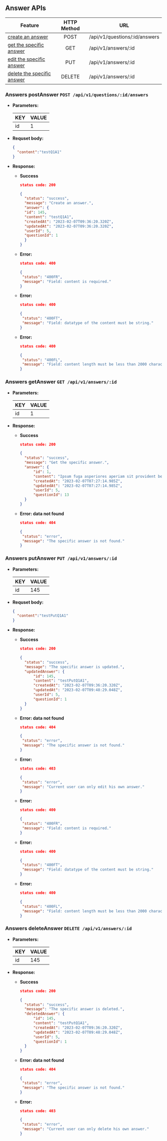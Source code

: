 ## Answer APIs
| Feature                    | HTTP Method | URL                           |
| -------------------------- | :---------: | ----------------------------- |
| [create an answer](#answers-postanswer-post-apiv1questionsidanswers)           |    POST     | /api/v1/questions/:id/answers |
| [get the specific answer](#answers-getanswer-get-apiv1answersid)    |     GET     | /api/v1/answers/:id           |
| [edit the specific answer](#answers-putanswer-put-apiv1answersid)   |     PUT     | /api/v1/answers/:id           |
| [delete the specific answer](#answers-deleteanswer-delete-apiv1answersid) |   DELETE    | /api/v1/answers/:id           |


### Answers postAnswer `POST /api/v1/questions/:id/answers`
  - **Parameters:**

    | KEY | VALUE |
    | --- | ----- |
    | id  | 1     |

  - **Requset body:**
    ```json
    {
      "content":"testQ1A1"
    }
    ```

  - **Response:**
    - **Success**
  
      ```json
      status code: 200
      
      {
        "status": "success",
        "message": "Create an answer.",
        "answer": {
        "id": 145,
        "content": "testQ1A1",
        "createdAt": "2023-02-07T09:36:20.320Z",
        "updatedAt": "2023-02-07T09:36:20.320Z",
        "userId": 5,
        "questionId": 1
        }
      }
      ```

    - **Error:**
       ```json
      status code: 400

      {
        "status": "400FR",
        "message": "Field: content is required."
      }
      ```

    - **Error:**
       ```json
      status code: 400

      {
        "status": "400FT",
        "message": "Field: datatype of the content must be string."
      }
      ```

    - **Error:**
       ```json
      status code: 400

      {
        "status": "400FL",
        "message": "Field: content length must be less than 2000 characters."
      }
      ```

### Answers getAnswer `GET /api/v1/answers/:id`
  - **Parameters:**

    | KEY | VALUE |
    | --- | ----- |
    | id  | 1     |

  - **Response:**
    - **Success**
  
      ```json
      status code: 200
      
      {
        "status": "success",
        "message": "Get the specific answer.",
        "answer": {
            "id": 1,
            "content": "Ipsum fuga asperiores aperiam sit provident beatae esse atque sapiente.",
            "createdAt": "2023-02-07T07:27:14.985Z",
            "updatedAt": "2023-02-07T07:27:14.985Z",
            "userId": 5,
            "questionId": 13
        }
      }
      ```
      
    - **Error: data not found**
       ```json
      status code: 404

      {
        "status": "error",
        "message": "The specific answer is not found."
      }
      ```

### Answers putAnswer `PUT /api/v1/answers/:id`
  - **Parameters:**

    | KEY | VALUE |
    | --- | ----- |
    | id  | 145   |

  - **Requset body:**
    ```json
    {
      "content":"testPutQ1A1"
    }
    ```

  - **Response:**
    - **Success**
  
      ```json
      status code: 200
      
      {
        "status": "success",
        "message": "The specific answer is updated.",
        "updatedAnswer": {
            "id": 145,
            "content": "testPutQ1A1",
            "createdAt": "2023-02-07T09:36:20.320Z",
            "updatedAt": "2023-02-07T09:48:29.048Z",
            "userId": 5,
            "questionId": 1
        }
      }
      ```
      
    - **Error: data not found**
       ```json
      status code: 404

      {
        "status": "error",
        "message": "The specific answer is not found."
      }
      ```

    - **Error:**
       ```json
      status code: 403

      {
        "status": "error",
        "message": "Current user can only edit his own answer."
      }
      ```

    - **Error:**
       ```json
      status code: 400

      {
        "status": "400FR",
        "message": "Field: content is required."
      }
      ```

    - **Error:**
       ```json
      status code: 400

      {
        "status": "400FT",
        "message": "Field: datatype of the content must be string."
      }
      ```

    - **Error:**
       ```json
      status code: 400

      {
        "status": "400FL",
        "message": "Field: content length must be less than 2000 characters."
      }
      ```

### Answers deleteAnswer `DELETE /api/v1/answers/:id`
  - **Parameters:**

    | KEY | VALUE |
    | --- | ----- |
    | id  | 145    |

  - **Response:**
    - **Success**
  
      ```json
      status code: 200
      
      {
        "status": "success",
        "message": "The specific answer is deleted.",
        "deletedAnswer": {
            "id": 145,
            "content": "testPutQ1A1",
            "createdAt": "2023-02-07T09:36:20.320Z",
            "updatedAt": "2023-02-07T09:48:29.048Z",
            "userId": 5,
            "questionId": 1
        }
      }
      ```
      
    - **Error: data not found**
       ```json
      status code: 404

      {
        "status": "error",
        "message": "The specific answer is not found."
      }
      ```

    - **Error:**
       ```json
      status code: 403

      {
        "status": "error",
        "message": "Current user can only delete his own answer."
      }
      ```
